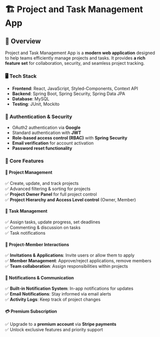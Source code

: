 # 🏗️ Project and Task Management App

## 📌 Overview

Project and Task Management App is a **modern web application** designed to help teams efficiently manage projects and tasks. It provides **a rich feature set** for collaboration, security, and seamless project tracking.

### 🖥️ **Tech Stack**

- **Frontend**: React, JavaScript, Styled-Components, Context API
- **Backend**: Spring Boot, Spring Security, Spring Data JPA
- **Database**: MySQL
- **Testing**: JUnit, Mockito

### 🔐 **Authentication & Security**

- OAuth2 authentication via **Google**
- Standard authentication with **JWT**
- **Role-based access control (RBAC)** with **Spring Security**
- **Email verification** for account activation
- **Password reset functionality**

### 🚀 **Core Features**

#### 📌 **Project Management**

✅ Create, update, and track projects  
✅ Advanced filtering & sorting for projects  
✅ **Project Owner Panel** for full project control  
✅ **Project Hierarchy and Access Level control** (Owner, Member)

#### 📝 **Task Management**

✅ Assign tasks, update progress, set deadlines  
✅ Commenting & discussion on tasks  
✅ Task notifications

#### 👥 **Project-Member Interactions**

✅ **Invitations & Applications**: Invite users or allow them to apply  
✅ **Member Management**: Approve/reject applications, remove members  
✅ **Team collaboration**: Assign responsibilities within projects

#### 📢 **Notifications & Communication**

✅ **Built-in Notification System**: In-app notifications for updates  
✅ **Email Notifications**: Stay informed via email alerts  
✅ **Activity Logs**: Keep track of project changes

#### 💳 **Premium Subscription**

✅ Upgrade to a **premium account** via **Stripe payments**  
✅ Unlock exclusive features and priority support
